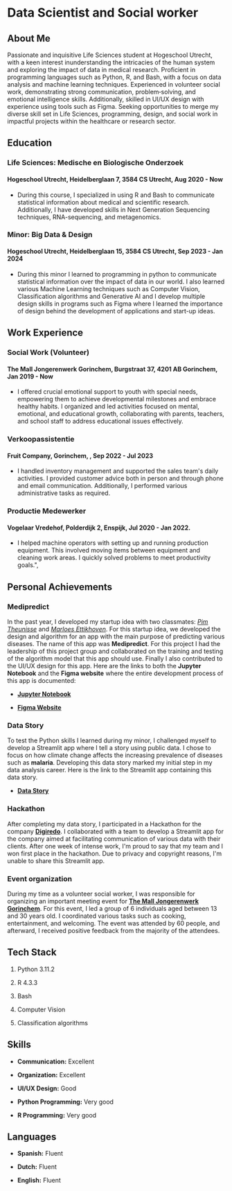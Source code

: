 # Data Scientist and Social worker

## About Me

Passionate and inquisitive Life Sciences student at Hogeschool Utrecht, with a keen interest inunderstanding the intricacies of the human system and exploring the impact of data in medical research. Proficient in programming languages such as Python, R, and Bash, with a focus on data analysis and machine learning techniques. Experienced in volunteer social work, demonstrating strong communication, problem‑solving, and emotional intelligence skills. Additionally, skilled in UI/UX design with experience using tools such as Figma. Seeking opportunities to merge my diverse skill set in Life Sciences, programming, design, and social work in impactful projects within the healthcare or research sector.


## Education

### Life Sciences: Medische en Biologische Onderzoek 

#### Hogeschool Utrecht, Heidelberglaan 7, 3584 CS Utrecht, Aug 2020 - Now

-  During this course, I specialized in using R and Bash to communicate statistical information about medical and scientific research. Additionally, I have developed skills in Next Generation Sequencing techniques, RNA-sequencing, and metagenomics.

### Minor: Big Data & Design

#### Hogeschool Utrecht, Heidelberglaan 15, 3584 CS Utrecht, Sep 2023 - Jan 2024

-  During this minor I learned to programming in python to communicate statistical information over the impact of data in our world. I also learned various Machine Learning techniques such as Computer Vision, Classification algorithms and Generative AI and I develop multiple design skills in programs such as Figma where I learned the importance of design behind the development of applications and start-up ideas.

## Work Experience

### Social Work (Volunteer) 

#### The Mall Jongerenwerk Gorinchem, Burgstraat 37, 4201 AB Gorinchem,  Jan 2019 - Now

-  I offered crucial emotional support to youth with special needs, empowering them to achieve developmental milestones and embrace healthy habits. I organized and led activities focused on mental, emotional, and educational growth, collaborating with parents, teachers, and school staff to address educational issues effectively.

### Verkoopassistentie

#### Fruit Company, Gorinchem, , Sep 2022 - Jul 2023

-   I handled inventory management and supported the sales team's daily activities. I provided customer advice both in person and through phone and email communication. Additionally, I performed various administrative tasks as required.

### Productie Medewerker

#### Vogelaar Vredehof, Polderdijk 2, Enspijk, Jul 2020 - Jan 2022.

-  I helped machine operators with setting up and running production equipment. This involved moving items between equipment and cleaning work areas. I quickly solved problems to meet productivity goals.",

## Personal Achievements

### Medipredict

In the past year, I developed my startup idea with two classmates: [*Pim Theunisse*](https://www.linkedin.com/in/pim-theunisse-6b7898208/) and [*Marloes Ettikhoven*](https://www.linkedin.com/in/marloes-v-7a620a135/). For this startup idea, we developed the design and algorithm for an app with the main purpose of predicting various diseases. The name of this app was **Medipredict**. For this project I had the leadership of this project group and collaborated on the training and testing of the algorithm model that this app should use. Finally I also contributed to the UI/UX design for this app. Here are the links to both the **Jupyter Notebook** and the **Figma website** where the entire development process of this app is documented:

-   [**Jupyter Notebook**](https://github.com/JorgeVC17/Diabetes-Classifier)

-   [**Figma Website**](https://www.figma.com/proto/aohuwbCtuwOTu6i4mDiiCQ/Healthcare-Dashboard?type=design&scaling=scale-down&page-id=0%3A1&node-id=161-255&starting-point-node-id=161%3A255&show-proto-sidebar=1)

### Data Story

To test the Python skills I learned during my minor, I challenged myself to develop a Streamlit app where I tell a story using public data. I chose to focus on how climate change affects the increasing prevalence of diseases such as **malaria**. Developing this data story marked my initial step in my data analysis career. Here is the link to the Streamlit app containing this data story.

-   [**Data Story**](https://malariadatastory.streamlit.app/)

### Hackathon

After completing my data story, I participated in a Hackathon for the company [**Digiredo**](https://www.digiredo.nl/). I collaborated with a team to develop a Streamlit app for the company aimed at facilitating communication of various data with their clients. After one week of intense work, I'm proud to say that my team and I won first place in the hackathon. Due to privacy and copyright reasons, I'm unable to share this Streamlit app.

### Event organization

During my time as a volunteer social worker, I was responsible for organizing an important meeting event for [**The Mall Jongerenwerk Gorinchem**](https://mallgorinchem.nl/). For this event, I led a group of 6 individuals aged between 13 and 30 years old. I coordinated various tasks such as cooking, entertainment, and welcoming. The event was attended by 60 people, and afterward, I received positive feedback from the majority of the attendees.

## Tech Stack

1.  Python 3.11.2

2.  R 4.3.3

3.  Bash

4.  Computer Vision

5.  Classification algorithms

## Skills

-   **Communication:** Excellent

-   **Organization:** Excellent

-   **UI/UX Design:** Good

-   **Python Programming:** Very good

-   **R Programming:** Very good

## Languages

-   **Spanish:** Fluent

-   **Dutch:** Fluent

-   **English:** Fluent
